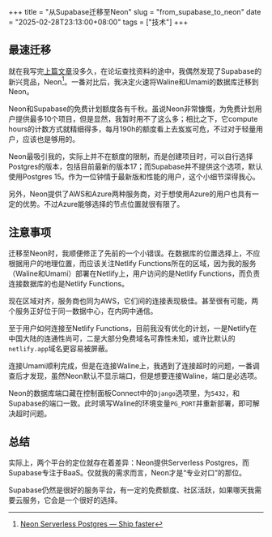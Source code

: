 +++
title = "从Supabase迁移至Neon"
slug = "from_supabase_to_neon"
date = "2025-02-28T23:13:00+08:00"
tags = ["技术"]
+++
## 最速迁移
就在我写完[上篇文章](/post/netlify_supabase_umami/)没多久，在论坛查找资料的途中，我偶然发现了Supabase的新兴竞品，Neon[^1]。一番对比后，我决定火速将Waline和Umami的数据库迁移到Neon。

Neon和Supabase的免费计划额度各有千秋。虽说Neon非常慷慨，为免费计划用户提供最多10个项目，但是显然，我暂时用不了这么多；相比之下，它compute hours的计数方式就精细得多，每月190h的额度看上去岌岌可危，不过对于轻量用户，应该也是够用的。

Neon最吸引我的，实际上并不在额度的限制，而是创建项目时，可以自行选择Postgres的版本，包括目前最新的版本17；而Supabase并不提供这个选项，默认使用Postgres 15。作为一位钟情于最新版和性能的用户，这个小细节深得我心。

另外，Neon提供了AWS和Azure两种服务商，对于想使用Azure的用户也具有一定的优势。不过Azure能够选择的节点位置就很有限了。

## 注意事项
迁移至Neon时，我顺便修正了先前的一个小错误。在数据库的位置选择上，不应根据用户的地理位置，而应该关注Netlify Functions所在的区域，因为我的服务（Waline和Umami）部署在Netlify上，用户访问的是Netlify Functions，而负责连接数据库的也是Netlify Functions。

现在区域对齐，服务商也同为AWS，它们间的连接表现极佳。甚至很有可能，两个服务正好位于同一数据中心，在内网中通信。

至于用户如何连接至Netlify Functions，目前我没有优化的计划，一是Netlify在中国大陆的连通性尚可，二是大部分免费域名可靠性未知，或许比默认的`netlify.app`域名更容易被屏蔽。

连接Umami顺利完成，但是在连接Waline上，我遇到了连接超时的问题，一番调查后才发现，虽然Neon默认不显示端口，但是想要连接Waline，端口是必选项。

Neon的数据库端口藏在控制面板Connect中的`Django`选项里，为`5432`，和Supabase的端口一致。此时填写Waline的环境变量`PG_PORT`并重新部署，即可解决超时问题。

## 总结
实际上，两个平台的定位就存在着差异：Neon提供Serverless Postgres，而Supabase专注于BaaS。仅就我的需求而言，Neon才是“专业对口”的那位。

Supabase仍然是很好的服务平台，有一定的免费额度、社区活跃，如果哪天我需要云服务，它会是一个很好的选择。

[^1]:[Neon Serverless Postgres — Ship faster](https://neon.tech/home)
